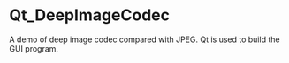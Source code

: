 # Qt_DeepImageCodec
A demo of deep image codec compared with JPEG.  Qt is used to build the GUI program.
